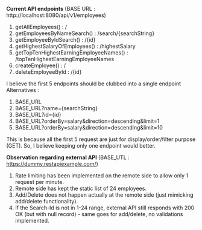 **Current API endpoints**
(BASE URL : http://localhost:8080/api/v1/employees)

1. getAllEmployees() : /
2. getEmployeesByNameSearch() : /search/{searchString}
3. getEmployeeByIdSearch() : /{id}
4. getHighestSalaryOfEmployees() : /highestSalary
5. getTopTenHighestEarningEmployeeNames() : /topTenHighestEarningEmployeeNames
6. createEmployee() : /
7. deleteEmployeeById : /{id}

I believe the first 5 endpoints should be clubbed into a single endpoint
Alternatives :
1. BASE_URL
2. BASE_URL?name={searchString}
3. BASE_URL?id={id}
4. BASE_URL?orderBy=salary&direction=descending&limit=1
5. BASE_URL?orderBy=salary&direction=descending&limit=10

This is because all the first 5 request are just for display/order/filter purpose (GET).
So, I believe keeping only one endpoint would better.


**Observation regarding external API**
(BASE_UTL :  https://dummy.restapiexample.com/)
1. Rate limiting has been implemented on the remote side to allow only 1 request per minute.
2. Remote side has kept the static list of 24 employees.
3. Add/Delete does not happen actually at the remote side (just mimicking add/delete functionality).
4. If the Search-Id is not in 1-24 range, external API still responds with 200 OK (but with null record) - same goes for add/delete, no validations implemented.